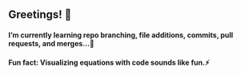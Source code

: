 ## Greetings! 👋
#### I’m currently learning repo branching, file additions, commits, pull requests, and merges...🌱
#### Fun fact: Visualizing equations with code sounds like fun.⚡ 

<!--
**msgrant7/msgrant7** is a ✨ _special_ ✨ repository because its `README.md` (this file) appears on your GitHub profile.

Here are some ideas to get you started:

- 🤔 I’m looking for help with ...
- 💬 Ask me about ...
- 📫 How to reach me: ...

-->
